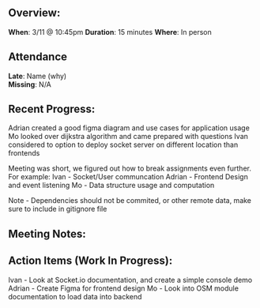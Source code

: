 ## Overview:

**When**: 3/11 @ 10:45pm
**Duration**: 15 minutes
**Where**: In person

## Attendance

**Late**: Name (why)  
**Missing**: N/A

## Recent Progress:

Adrian created a good figma diagram and use cases for application usage
Mo looked over dijkstra algorithm and came prepared with questions
Ivan considered to option to deploy socket server on different location than frontends

Meeting was short, we figured out how to break assignments even further.
For example:
Ivan - Socket/User communcation
Adrian - Frontend Design and event listening
Mo - Data structure usage and computation

Note - Dependencies should not be commited, or other remote data, make sure to include in gitignore file

## Meeting Notes:

## Action Items (Work In Progress):

Ivan - Look at Socket.io documentation, and create a simple console demo
Adrian - Create Figma for frontend design
Mo - Look into OSM module documentation to load data into backend
